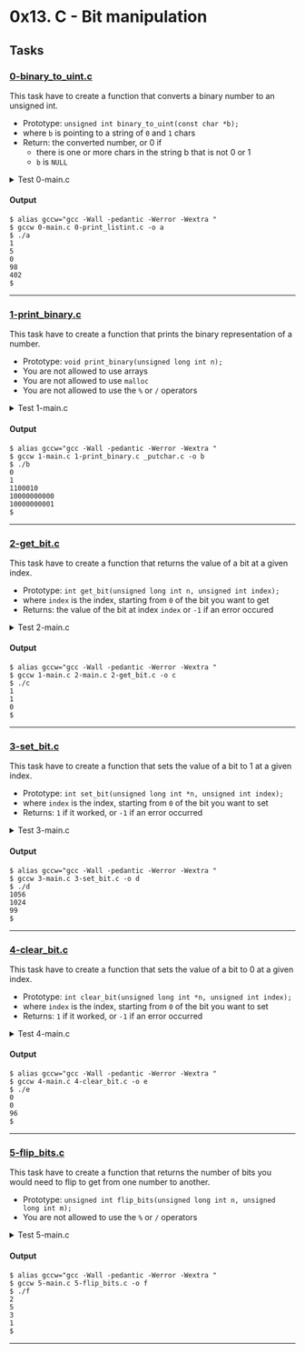# 0x13. C - Bit manipulation

## Tasks

### [0-binary_to_uint.c](./0-binary_to_uint.c)

This task have to create a function that converts a binary number to an unsigned int.

* Prototype: `unsigned int binary_to_uint(const char *b);`
* where `b` is pointing to a string of `0` and `1` chars
* Return: the converted number, or 0 if
    * there is one or more chars in the string b that is not 0 or 1
    * `b` is `NULL`

<details>
<summary>Test 0-main.c</summary>

```C
#include <stdio.h>
#include "holberton.h"

/**
 * main - check the code for Holberton School students.
 *
 * Return: Always 0.
 */
int main(void)
{
    unsigned int n;

    n = binary_to_uint("1");
    printf("%u\n", n);
    n = binary_to_uint("101");
    printf("%u\n", n);
    n = binary_to_uint("1e01");
    printf("%u\n", n);
    n = binary_to_uint("1100010");
    printf("%u\n", n);
    n = binary_to_uint("0000000000000000000110010010");
    printf("%u\n", n);
    return (0);
}
```

</details>

#### Output
```
$ alias gccw="gcc -Wall -pedantic -Werror -Wextra "
$ gccw 0-main.c 0-print_listint.c -o a
$ ./a 
1
5
0
98
402
$
```
---

### [1-print_binary.c](./1-print_binary.c)

This task have to create a function that prints the binary representation of a number.

* Prototype: `void print_binary(unsigned long int n);`
* You are not allowed to use arrays
* You are not allowed to use `malloc`
* You are not allowed to use the `%` or `/` operators

<details>
<summary>Test 1-main.c</summary>

```C
#include <stdio.h>
#include "holberton.h"

/**
 * main - check the code for Holberton School students.
 *
 * Return: Always 0.
 */
int main(void)
{
    print_binary(0);
    printf("\n");
    print_binary(1);
    printf("\n");
    print_binary(98);
    printf("\n");
    print_binary(1024);
    printf("\n");
    print_binary((1 << 10) + 1);
    printf("\n");
    return (0);
}
```

</details>

#### Output
```
$ alias gccw="gcc -Wall -pedantic -Werror -Wextra "
$ gccw 1-main.c 1-print_binary.c _putchar.c -o b
$ ./b
0
1
1100010
10000000000
10000000001
$
```
---

### [2-get_bit.c](./2-get_bit.c)

This task have to create a function that returns the value of a bit at a given index.

* Prototype: `int get_bit(unsigned long int n, unsigned int index);`
* where `index` is the index, starting from `0` of the bit you want to get
* Returns: the value of the bit at index `index` or `-1` if an error occured

<details>
<summary>Test 2-main.c</summary>

```C
#include <stdio.h>
#include "holberton.h"

/**
 * main - check the code for Holberton School students.
 *
 * Return: Always 0.
 */
int main(void)
{
    int n;

    n = get_bit(1024, 10);
    printf("%d\n", n);
    n = get_bit(98, 1);
    printf("%d\n", n);
    n = get_bit(1024, 0);
    printf("%d\n", n);
    return (0);
}
```

</details>

#### Output
```
$ alias gccw="gcc -Wall -pedantic -Werror -Wextra "
$ gccw 1-main.c 2-main.c 2-get_bit.c -o c 
$ ./c
1
1
0
$
```
---

### [3-set_bit.c](./3-set_bit.c)

This task have to create a function that sets the value of a bit to 1 at a given index.

* Prototype: `int set_bit(unsigned long int *n, unsigned int index);`
* where `index` is the index, starting from `0` of the bit you want to set
* Returns: `1` if it worked, or `-1` if an error occurred

<details>
<summary>Test 3-main.c</summary>

```C
#include <stdio.h>
#include "holberton.h"

/**
 * main - check the code for Holberton School students.
 *
 * Return: Always 0.
 */
int main(void)
{
    unsigned long int n;

    n = 1024;
    set_bit(&n, 5);
    printf("%lu\n", n);
    n = 0;
    set_bit(&n, 10);
    printf("%lu\n", n);
    n = 98;
    set_bit(&n, 0);
    printf("%lu\n", n);
    return (0);
}
```

</details>

#### Output
```
$ alias gccw="gcc -Wall -pedantic -Werror -Wextra "
$ gccw 3-main.c 3-set_bit.c -o d
$ ./d
1056
1024
99
$
```
---

### [4-clear_bit.c](./4-clear_bit.c)

This task have to create a function that sets the value of a bit to 0 at a given index.

* Prototype: `int clear_bit(unsigned long int *n, unsigned int index);`
* where `index` is the index, starting from `0` of the bit you want to set
* Returns: `1` if it worked, or `-1` if an error occurred

<details>
<summary>Test 4-main.c</summary>

```C
#include <stdio.h>
#include "holberton.h"

/**
 * main - check the code for Holberton School students.
 *
 * Return: Always 0.
 */
int main(void)
{
    unsigned long int n;

    n = 1024;
    clear_bit(&n, 10);
    printf("%lu\n", n);
    n = 0;
    clear_bit(&n, 10);
    printf("%lu\n", n);
    n = 98;
    clear_bit(&n, 1);
    printf("%lu\n", n);
    return (0);
}
```

</details>

#### Output
```
$ alias gccw="gcc -Wall -pedantic -Werror -Wextra "
$ gccw 4-main.c 4-clear_bit.c -o e
$ ./e
0
0
96
$
```
---

### [5-flip_bits.c](./5-flip_bits.c)

This task have to create a function that returns the number of bits you would need to flip to get from one number to another.

* Prototype: `unsigned int flip_bits(unsigned long int n, unsigned long int m);`
* You are not allowed to use the `%` or `/` operators

<details>
<summary>Test 5-main.c</summary>

```C
#include <stdio.h>
#include "holberton.h"

/**
 * main - check the code for Holberton School students.
 *
 * Return: Always 0.
 */
int main(void)
{
    unsigned int n;

    n = flip_bits(1024, 1);
    printf("%u\n", n);
    n = flip_bits(402, 98);
    printf("%u\n", n);
    n = flip_bits(1024, 3);
    printf("%u\n", n);
    n = flip_bits(1024, 1025);
    printf("%u\n", n);
    return (0);
}
```

</details>

#### Output
```
$ alias gccw="gcc -Wall -pedantic -Werror -Wextra "
$ gccw 5-main.c 5-flip_bits.c -o f
$ ./f
2
5
3
1
$
```
---



